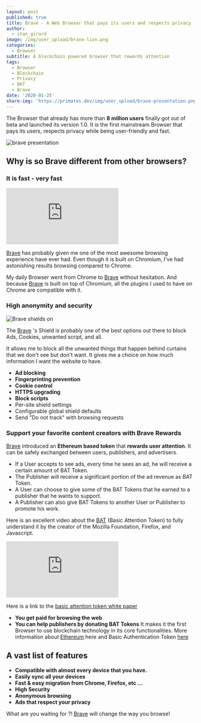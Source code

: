 ```yaml
---
layout: post
published: true
title: Brave - A Web Browser that pays its users and respects privacy
author:
  - stan_girard
image: /img/user_upload/brave-lion.png
categories:
  - Browser
subtitle: A blockchain powered browser that rewards attention
tags:
  - Browser
  - Blockchain
  - Privacy
  - BAT
  - Brave
date: '2020-01-25'
share-img: 'https://primates.dev/img/user_upload/brave-presentation.png'
---
```

The Browser that already has more than **8 million users** finally got out of beta and launched its version 1.0. It is the first mainstream Browser that pays its users, respects privacy while being user-friendly and fast. 

![brave presentation]({{site.baseurl}}/img/user_upload/brave-presentation.png)

## Why is so Brave different from other browsers? 

### It is fast - very fast

<div style="--aspect-ratio: 16/9;">
<iframe src="https://player.vimeo.com/video/371512354?color=fb542b&title=0&byline=0&portrait=0"  frameborder="0" allow="autoplay; fullscreen" allowfullscreen></iframe>
</div>

[Brave](https://brave.com/pri301) has probably given me one of the most awesome browsing experience have ever had. Even though it is built on Chromium, I've had astonishing results browsing compared to Chrome. 

My daily Browser went from Chrome to [Brave](https://brave.com/pri301) without hesitation.
And because [Brave](https://brave.com/pri301) is built on top of Chromium, all the plugins I used to have on Chrome are compatible with it.

  
### High anonymity and security

![Brave shields on ]({{site.baseurl}}/img/user_upload/brave-shields-on.png)

The [Brave](https://brave.com/pri301) 's Shield is probably one of the best options out there to block Ads, Cookies, unwanted script, and all.

It allows me to block all the unwanted things that happen behind curtains that we don't see but don't want. It gives me a choice on how much information I want the website to have. 

- **Ad blocking**
- **Fingerprinting prevention**
- **Cookie control**
- **HTTPS upgrading**
- **Block scripts**
- Per-site shield settings
- Configurable global shield defaults
- Send "Do not track" with browsing requests

### Support your favorite content creators with Brave Rewards

[Brave](https://brave.com/pri301) introduced an **Ethereum based token** that **rewards user attention**. 
It can be safely exchanged between users, publishers, and advertisers.

- If a User accepts to see ads, every time he sees an ad, he will receive a certain amount of BAT Token.
- The Publisher will receive a significant portion of the ad revenue as BAT Token.
- A User can choose to give some of the BAT Tokens that he earned to a publisher that he wants to support.
- A Publisher can also give BAT Tokens to another User or Publisher to promote his work.

Here is an excellent video about the [BAT](https://basicattentiontoken.org/) (Basic Attention Token) to fully understand it by the creator of the Mozilla Foundation, Firefox, and Javascript.

<div style="--aspect-ratio: 16/9;">
<iframe title="vimeo-player" src="https://player.vimeo.com/video/209336437" frameborder="0" allowfullscreen></iframe>
</div>

Here is a link to the [basic attention token white paper]({{site.baseurl}}/https://basicattentiontoken.org/wp-content/uploads/2017/05/BasicAttentionTokenWhitePaper-4.pdf)

- **You get paid for browsing the web**
- **You can help publishers by donating BAT Tokens**
It makes it the first Browser to use blockchain technology in its core functionalities.
More information about [Ethereum](https://ethereum.org/) here and Basic Authentication Token [here](https://basicattentiontoken.org/)

## A vast list of features

- **Compatible with almost every device that you have.**
- **Easily sync all your devices**
- **Fast & easy migration from Chrome, Firefox, etc ...**
- **High Security**
- **Anonymous browsing**
- **Ads that respect your privacy**

What are you waiting for ?! [Brave](https://brave.com/pri301) will change the way you browse!
